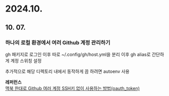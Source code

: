 # 2024.10.

## 10. 07.

### 하나의 로컬 환경에서 여러 Github 계정 관리하기

gh 패키지로 로그인 이후 따로 ~/.config/gh/host.yml을 분리 이후 gh alias로 간단하게 계정 스위칭 설정

추가적으로 해당 디렉토리 내에서 동작하게 끔 하려면 autoenv 사용

**레퍼런스**  
[맥북 한대로 Github 여러 계정 SSH키 없이 사용하는 방법(oauth_token)](https://axgo.tistory.com/entry/%EB%A7%A5%EB%B6%81-%ED%95%9C%EB%8C%80%EB%A1%9C-GitHub-%EC%97%AC%EB%9F%AC-%EA%B3%84%EC%A0%95-SSH%ED%82%A4-%EC%97%86%EC%9D%B4-%EC%82%AC%EC%9A%A9%ED%95%98%EB%8A%94-%EB%B0%A9%EB%B2%95oauthtoken)
